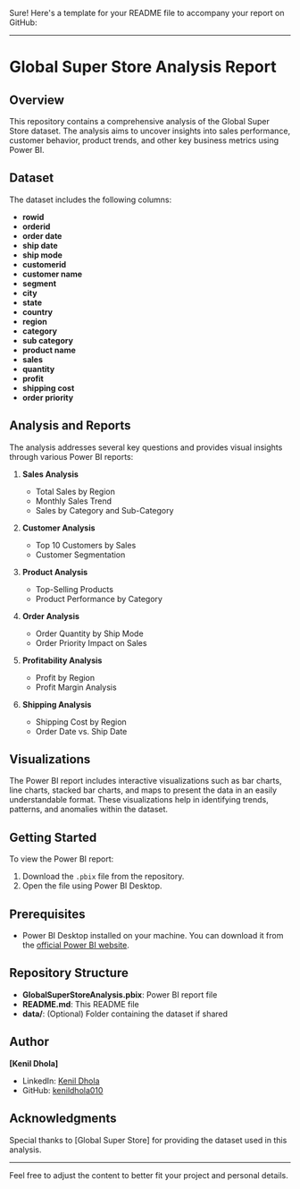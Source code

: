 Sure! Here's a template for your README file to accompany your report on GitHub:

---

# Global Super Store Analysis Report

## Overview

This repository contains a comprehensive analysis of the Global Super Store dataset. The analysis aims to uncover insights into sales performance, customer behavior, product trends, and other key business metrics using Power BI.

## Dataset

The dataset includes the following columns:
- **rowid**
- **orderid**
- **order date**
- **ship date**
- **ship mode**
- **customerid**
- **customer name**
- **segment**
- **city**
- **state**
- **country**
- **region**
- **category**
- **sub category**
- **product name**
- **sales**
- **quantity**
- **profit**
- **shipping cost**
- **order priority**

## Analysis and Reports

The analysis addresses several key questions and provides visual insights through various Power BI reports:

1. **Sales Analysis**
   - Total Sales by Region
   - Monthly Sales Trend
   - Sales by Category and Sub-Category

2. **Customer Analysis**
   - Top 10 Customers by Sales
   - Customer Segmentation

3. **Product Analysis**
   - Top-Selling Products
   - Product Performance by Category

4. **Order Analysis**
   - Order Quantity by Ship Mode
   - Order Priority Impact on Sales

5. **Profitability Analysis**
   - Profit by Region
   - Profit Margin Analysis

6. **Shipping Analysis**
   - Shipping Cost by Region
   - Order Date vs. Ship Date

## Visualizations

The Power BI report includes interactive visualizations such as bar charts, line charts, stacked bar charts, and maps to present the data in an easily understandable format. These visualizations help in identifying trends, patterns, and anomalies within the dataset.

## Getting Started

To view the Power BI report:
1. Download the `.pbix` file from the repository.
2. Open the file using Power BI Desktop.

## Prerequisites

- Power BI Desktop installed on your machine. You can download it from the [official Power BI website](https://powerbi.microsoft.com/desktop/).

## Repository Structure

- **GlobalSuperStoreAnalysis.pbix**: Power BI report file
- **README.md**: This README file
- **data/**: (Optional) Folder containing the dataset if shared

## Author

**[Kenil Dhola]**
- LinkedIn: [Kenil Dhola](www.linkedin.com/in/kenil-dhola-6b363322b)
- GitHub: [kenildhola010](https://github.com/kenildhola010)

## Acknowledgments

Special thanks to [Global Super Store] for providing the dataset used in this analysis.

---

Feel free to adjust the content to better fit your project and personal details.
